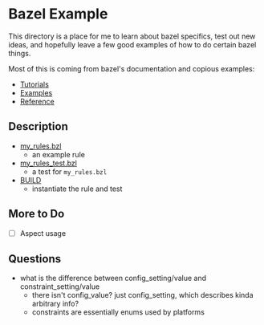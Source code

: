 # Bazel Example

This directory is a place for me to learn about bazel specifics, test out new
ideas, and hopefully leave a few good examples of how to do certain bazel
things.

Most of this is coming from bazel's documentation and copious examples:
- [Tutorials](https://bazel.build/rules/rules-tutorial)
- [Examples](https://github.com/bazelbuild/examples/tree/master/rules)
- [Reference](https://bazel.build/reference/be/general#config_setting)

## Description

- [my_rules.bzl](./my_rules.bzl)
  - an example rule
- [my_rules_test.bzl](./my_rules_test.bzl)
  - a test for `my_rules.bzl`
- [BUILD](./BUILD)
  - instantiate the rule and test

## More to Do
- [ ] Aspect usage

## Questions
- what is the difference between config_setting/value and
  constraint_setting/value
  - there isn't config_value? just config_setting, which describes kinda
    arbitrary info?
  - constraints are essentially enums used by platforms

